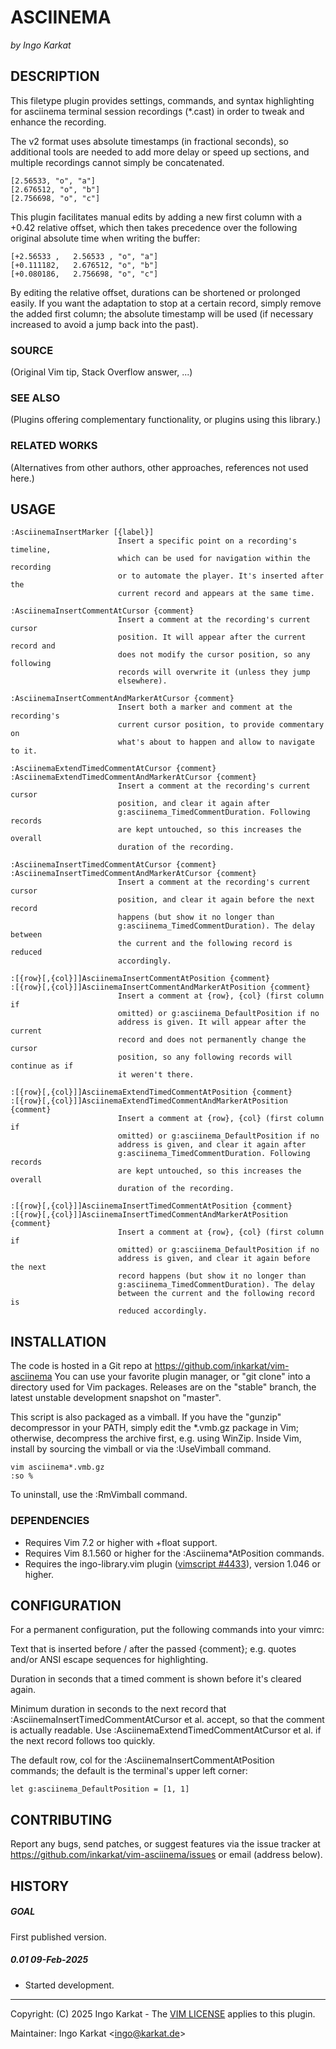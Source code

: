 ASCIINEMA
===============================================================================
_by Ingo Karkat_

DESCRIPTION
------------------------------------------------------------------------------

This filetype plugin provides settings, commands, and syntax highlighting for
asciinema terminal session recordings (\*.cast) in order to tweak and enhance
the recording.

The v2 format uses absolute timestamps (in fractional seconds), so additional
tools are needed to add more delay or speed up sections, and multiple
recordings cannot simply be concatenated.
```
[2.56533, "o", "a"]
[2.676512, "o", "b"]
[2.756698, "o", "c"]
```
This plugin facilitates manual edits by adding a new first column with a +0.42
relative offset, which then takes precedence over the following original
absolute time when writing the buffer:
```
[+2.56533 ,   2.56533 , "o", "a"]
[+0.111182,   2.676512, "o", "b"]
[+0.080186,   2.756698, "o", "c"]
```
By editing the relative offset, durations can be shortened or prolonged
easily. If you want the adaptation to stop at a certain record, simply remove
the added first column; the absolute timestamp will be used (if necessary
increased to avoid a jump back into the past).

### SOURCE
(Original Vim tip, Stack Overflow answer, ...)

### SEE ALSO
(Plugins offering complementary functionality, or plugins using this library.)

### RELATED WORKS
(Alternatives from other authors, other approaches, references not used here.)

USAGE
------------------------------------------------------------------------------

    :AsciinemaInsertMarker [{label}]
                            Insert a specific point on a recording's timeline,
                            which can be used for navigation within the recording
                            or to automate the player. It's inserted after the
                            current record and appears at the same time.

    :AsciinemaInsertCommentAtCursor {comment}
                            Insert a comment at the recording's current cursor
                            position. It will appear after the current record and
                            does not modify the cursor position, so any following
                            records will overwrite it (unless they jump
                            elsewhere).

    :AsciinemaInsertCommentAndMarkerAtCursor {comment}
                            Insert both a marker and comment at the recording's
                            current cursor position, to provide commentary on
                            what's about to happen and allow to navigate to it.

    :AsciinemaExtendTimedCommentAtCursor {comment}
    :AsciinemaExtendTimedCommentAndMarkerAtCursor {comment}
                            Insert a comment at the recording's current cursor
                            position, and clear it again after
                            g:asciinema_TimedCommentDuration. Following records
                            are kept untouched, so this increases the overall
                            duration of the recording.

    :AsciinemaInsertTimedCommentAtCursor {comment}
    :AsciinemaInsertTimedCommentAndMarkerAtCursor {comment}
                            Insert a comment at the recording's current cursor
                            position, and clear it again before the next record
                            happens (but show it no longer than
                            g:asciinema_TimedCommentDuration). The delay between
                            the current and the following record is reduced
                            accordingly.

    :[{row}[,{col}]]AsciinemaInsertCommentAtPosition {comment}
    :[{row}[,{col}]]AsciinemaInsertCommentAndMarkerAtPosition {comment}
                            Insert a comment at {row}, {col} (first column if
                            omitted) or g:asciinema_DefaultPosition if no
                            address is given. It will appear after the current
                            record and does not permanently change the cursor
                            position, so any following records will continue as if
                            it weren't there.

    :[{row}[,{col}]]AsciinemaExtendTimedCommentAtPosition {comment}
    :[{row}[,{col}]]AsciinemaExtendTimedCommentAndMarkerAtPosition {comment}
                            Insert a comment at {row}, {col} (first column if
                            omitted) or g:asciinema_DefaultPosition if no
                            address is given, and clear it again after
                            g:asciinema_TimedCommentDuration. Following records
                            are kept untouched, so this increases the overall
                            duration of the recording.

    :[{row}[,{col}]]AsciinemaInsertTimedCommentAtPosition {comment}
    :[{row}[,{col}]]AsciinemaInsertTimedCommentAndMarkerAtPosition {comment}
                            Insert a comment at {row}, {col} (first column if
                            omitted) or g:asciinema_DefaultPosition if no
                            address is given, and clear it again before the next
                            record happens (but show it no longer than
                            g:asciinema_TimedCommentDuration). The delay
                            between the current and the following record is
                            reduced accordingly.

INSTALLATION
------------------------------------------------------------------------------

The code is hosted in a Git repo at
    https://github.com/inkarkat/vim-asciinema
You can use your favorite plugin manager, or "git clone" into a directory used
for Vim packages. Releases are on the "stable" branch, the latest unstable
development snapshot on "master".

This script is also packaged as a vimball. If you have the "gunzip"
decompressor in your PATH, simply edit the \*.vmb.gz package in Vim; otherwise,
decompress the archive first, e.g. using WinZip. Inside Vim, install by
sourcing the vimball or via the :UseVimball command.

    vim asciinema*.vmb.gz
    :so %

To uninstall, use the :RmVimball command.

### DEPENDENCIES

- Requires Vim 7.2 or higher with +float support.
- Requires Vim 8.1.560 or higher for the :Asciinema\*AtPosition commands.
- Requires the ingo-library.vim plugin ([vimscript #4433](http://www.vim.org/scripts/script.php?script_id=4433)), version 1.046 or
  higher.

CONFIGURATION
------------------------------------------------------------------------------

For a permanent configuration, put the following commands into your vimrc:

Text that is inserted before / after the passed {comment}; e.g. quotes and/or
ANSI escape sequences for highlighting.

Duration in seconds that a timed comment is shown before it's cleared again.

Minimum duration in seconds to the next record that
:AsciinemaInsertTimedCommentAtCursor et al. accept, so that the comment is
actually readable. Use :AsciinemaExtendTimedCommentAtCursor et al. if the
next record follows too quickly.

The default row, col for the :AsciinemaInsertCommentAtPosition commands; the
default is the terminal's upper left corner:

    let g:asciinema_DefaultPosition = [1, 1]

CONTRIBUTING
------------------------------------------------------------------------------

Report any bugs, send patches, or suggest features via the issue tracker at
https://github.com/inkarkat/vim-asciinema/issues or email (address below).

HISTORY
------------------------------------------------------------------------------

##### GOAL
First published version.

##### 0.01    09-Feb-2025
- Started development.

------------------------------------------------------------------------------
Copyright: (C) 2025 Ingo Karkat -
The [VIM LICENSE](http://vimdoc.sourceforge.net/htmldoc/uganda.html#license) applies to this plugin.

Maintainer:     Ingo Karkat &lt;ingo@karkat.de&gt;
